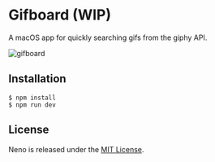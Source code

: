 # Gifboard (WIP)

A macOS app for quickly searching gifs from the giphy API.

![gifboard](http://i68.tinypic.com/11i31j9.png)

## Installation
```
$ npm install
$ npm run dev
```

## License
Neno is released under the [MIT License](https://opensource.org/licenses/MIT).
